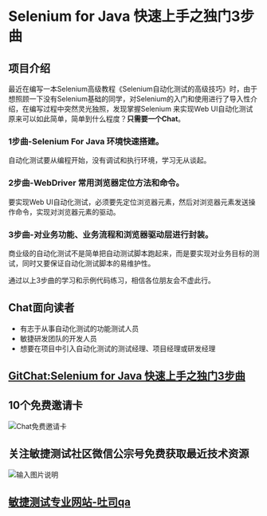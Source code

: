 # Selenium for Java 快速上手之独门3步曲

## 项目介绍
最近在编写一本Selenium高级教程《Selenium自动化测试的高级技巧》时，由于想照顾一下没有Selenium基础的同学，对Selenium的入门和使用进行了导入性介绍，在编写过程中突然灵光独照，发现掌握Selenium 来实现Web UI自动化测试原来可以如此简单，简单到什么程度？**只需要一个Chat**。


### 1步曲-Selenium For Java 环境快速搭建。
自动化测试要从编程开始，没有调试和执行环境，学习无从谈起。
### 2步曲-WebDriver 常用浏览器定位方法和命令。
要实现Web UI自动化测试，必须要先定位浏览器元素，然后对浏览器元素发送操作命令，实现对浏览器元素的驱动。
### 3步曲-对业务功能、业务流程和浏览器驱动层进行封装。
商业级的自动化测试不是简单把自动测试脚本跑起来，而是要实现对业务目标的测试，同时又要保证自动化测试脚本的易维护性。


通过以上3步曲的学习和示例代码练习，相信各位朋友会不虚此行。

## Chat面向读者
- 有志于从事自动化测试的功能测试人员
- 敏捷研发团队的开发人员
- 想要在项目中引入自动化测试的测试经理、项目经理或研发经理

## [GitChat:Selenium for Java 快速上手之独门3步曲](https://gitbook.cn/gitchat/activity/5b6962a943f73f458f86a84f)

## 10个免费邀请卡

![Chat免费邀请卡](https://images.gitee.com/uploads/images/2018/0807/213028_73d3cbd2_1846576.jpeg "inviteGuest.jpeg")

## 关注敏捷测试社区微信公宗号免费获取最近技术资源

![输入图片说明](https://images.gitee.com/uploads/images/2018/0807/211115_244cee1b_1846576.jpeg "QATOOLS (2).jpg")


## [敏捷测试专业网站-吐司qa](http:qatools.cn) 
